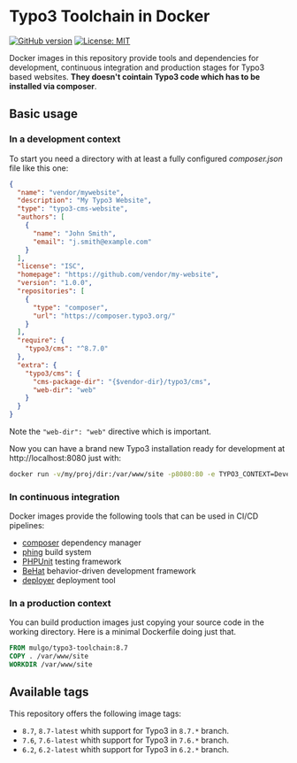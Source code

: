 # Typo3 Toolchain in Docker

[![GitHub version](https://badge.fury.io/gh/o-slash%2Fdocker-typo3-toolchain.svg)](https://badge.fury.io/gh/o-slash%2Fdocker-typo3-toolchain) [![License: MIT](https://img.shields.io/badge/License-MIT-yellow.svg)](https://opensource.org/licenses/MIT)

Docker images in this repository provide tools and dependencies for development, continuous integration and production stages for Typo3 based websites. **They doesn't cointain Typo3 code which has to be installed via composer**.

## Basic usage

### In a development context

To start you need a directory with at least a fully configured *composer.json* file like this one:

```json
{
  "name": "vendor/mywebsite",
  "description": "My Typo3 Website",
  "type": "typo3-cms-website",
  "authors": [
    {
      "name": "John Smith",
      "email": "j.smith@example.com"
    }
  ],
  "license": "ISC",
  "homepage": "https://github.com/vendor/my-website",
  "version": "1.0.0",
  "repositories": [
    {
      "type": "composer",
      "url": "https://composer.typo3.org/"
    }
  ],
  "require": {
    "typo3/cms": "^8.7.0"
  },
  "extra": {
    "typo3/cms": {
      "cms-package-dir": "{$vendor-dir}/typo3/cms",
      "web-dir": "web"
    }
  }
}
```

Note the ```"web-dir": "web"``` directive which is important.

Now you can have a brand new Typo3 installation ready for development at http://localhost:8080 just with:

```bash
docker run -v/my/proj/dir:/var/www/site -p8080:80 -e TYPO3_CONTEXT=Development --rm -it mulgo/typo3-toolchain:8.7-latest
```

### In continuous integration

Docker images provide the following tools that can be used in CI/CD pipelines:

* [composer](https://deployer.org/) dependency manager
* [phing](https://www.phing.info/) build system
* [PHPUnit](https://phpunit.de/) testing framework
* [BeHat](http://behat.org) behavior-driven development framework
* [deployer](https://deployer.org/) deployment tool

### In a production context

You can build production images just copying your source code in the working directory. Here is a minimal Dockerfile doing just that.

```Dockerfile
FROM mulgo/typo3-toolchain:8.7
COPY . /var/www/site
WORKDIR /var/www/site
```

## Available tags

This repository offers the following image tags:

- `8.7`, `8.7-latest` whith support for Typo3 in `8.7.*` branch.
- `7.6`, `7.6-latest` whith support for Typo3 in `7.6.*` branch.
- `6.2`, `6.2-latest` whith support for Typo3 in `6.2.*` branch.
